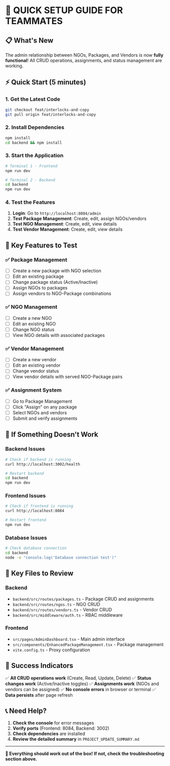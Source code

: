 # 🚀 QUICK SETUP GUIDE FOR TEAMMATES

## 📋 **What's New**
The admin relationship between NGOs, Packages, and Vendors is now **fully functional**! All CRUD operations, assignments, and status management are working.

## ⚡ **Quick Start (5 minutes)**

### **1. Get the Latest Code**
```bash
git checkout feat/interlocks-and-copy
git pull origin feat/interlocks-and-copy
```

### **2. Install Dependencies**
```bash
npm install
cd backend && npm install
```

### **3. Start the Application**
```bash
# Terminal 1 - Frontend
npm run dev

# Terminal 2 - Backend  
cd backend
npm run dev
```

### **4. Test the Features**
1. **Login**: Go to `http://localhost:8084/admin`
2. **Test Package Management**: Create, edit, assign NGOs/vendors
3. **Test NGO Management**: Create, edit, view details
4. **Test Vendor Management**: Create, edit, view details

## 🎯 **Key Features to Test**

### **✅ Package Management**
- [ ] Create a new package with NGO selection
- [ ] Edit an existing package
- [ ] Change package status (Active/Inactive)
- [ ] Assign NGOs to packages
- [ ] Assign vendors to NGO-Package combinations

### **✅ NGO Management**
- [ ] Create a new NGO
- [ ] Edit an existing NGO
- [ ] Change NGO status
- [ ] View NGO details with associated packages

### **✅ Vendor Management**
- [ ] Create a new vendor
- [ ] Edit an existing vendor
- [ ] Change vendor status
- [ ] View vendor details with served NGO-Package pairs

### **✅ Assignment System**
- [ ] Go to Package Management
- [ ] Click "Assign" on any package
- [ ] Select NGOs and vendors
- [ ] Submit and verify assignments

## 🔧 **If Something Doesn't Work**

### **Backend Issues**
```bash
# Check if backend is running
curl http://localhost:3002/health

# Restart backend
cd backend
npm run dev
```

### **Frontend Issues**
```bash
# Check if frontend is running
curl http://localhost:8084

# Restart frontend
npm run dev
```

### **Database Issues**
```bash
# Check database connection
cd backend
node -e "console.log('Database connection test')"
```

## 📁 **Key Files to Review**

### **Backend**
- `backend/src/routes/packages.ts` - Package CRUD and assignments
- `backend/src/routes/ngos.ts` - NGO CRUD
- `backend/src/routes/vendors.ts` - Vendor CRUD
- `backend/src/middleware/auth.ts` - RBAC middleware

### **Frontend**
- `src/pages/AdminDashboard.tsx` - Main admin interface
- `src/components/EnhancedPackageManagement.tsx` - Package management
- `vite.config.ts` - Proxy configuration

## 🎉 **Success Indicators**

✅ **All CRUD operations work** (Create, Read, Update, Delete)
✅ **Status changes work** (Active/Inactive toggles)
✅ **Assignments work** (NGOs and vendors can be assigned)
✅ **No console errors** in browser or terminal
✅ **Data persists** after page refresh

## 📞 **Need Help?**

1. **Check the console** for error messages
2. **Verify ports** (Frontend: 8084, Backend: 3002)
3. **Check dependencies** are installed
4. **Review the detailed summary** in `PROJECT_UPDATE_SUMMARY.md`

---

**🎯 Everything should work out of the box! If not, check the troubleshooting section above.**
